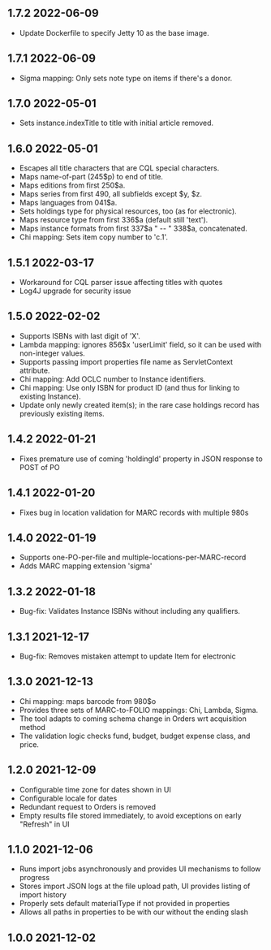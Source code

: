 ## 1.7.2 2022-06-09

* Update Dockerfile to specify Jetty 10 as the base image.

## 1.7.1 2022-06-09

* Sigma mapping: Only sets note type on items if there's a donor. 

## 1.7.0 2022-05-01

* Sets instance.indexTitle to title with initial article removed.

## 1.6.0 2022-05-01

* Escapes all title characters that are CQL special characters.
* Maps name-of-part (245$p) to end of title.
* Maps editions from first 250$a.
* Maps series from first 490, all subfields except $y, $z.
* Maps languages from 041$a.
* Sets holdings type for physical resources, too (as for electronic).
* Maps resource type from first 336$a (default still 'text').
* Maps instance formats from first 337$a " -- " 338$a, concatenated.
* Chi mapping: Sets item copy number to 'c.1'.

## 1.5.1 2022-03-17

* Workaround for CQL parser issue affecting titles with quotes  
* Log4J upgrade for security issue

## 1.5.0 2022-02-02

* Supports ISBNs with last digit of 'X'.
* Lambda mapping: ignores 856$x 'userLimit' field, so it can be used with non-integer values.
* Supports passing import properties file name as ServletContext attribute.
* Chi mapping: Add OCLC number to Instance identifiers.
* Chi mapping: Use only ISBN for product ID (and thus for linking to existing Instance).
* Update only newly created item(s); in the rare case holdings record has previously existing items.

## 1.4.2 2022-01-21

* Fixes premature use of coming 'holdingId' property in JSON response to POST of PO

## 1.4.1 2022-01-20

* Fixes bug in location validation for MARC records with multiple 980s

## 1.4.0 2022-01-19

* Supports one-PO-per-file and multiple-locations-per-MARC-record
* Adds MARC mapping extension 'sigma'

## 1.3.2 2022-01-18

* Bug-fix: Validates Instance ISBNs without including any qualifiers.

## 1.3.1 2021-12-17

* Bug-fix: Removes mistaken attempt to update Item for electronic

## 1.3.0 2021-12-13

* Chi mapping: maps barcode from 980$o
* Provides three sets of MARC-to-FOLIO mappings: Chi, Lambda, Sigma.
* The tool adapts to coming schema change in Orders wrt acquisition method
* The validation logic checks fund, budget, budget expense class, and price.

## 1.2.0 2021-12-09

* Configurable time zone for dates shown in UI
* Configurable locale for dates
* Redundant request to Orders is removed
* Empty results file stored immediately, to avoid exceptions on early "Refresh" in UI

## 1.1.0 2021-12-06

* Runs import jobs asynchronously and provides UI mechanisms to follow progress
* Stores import JSON logs at the file upload path, UI provides listing of import history
* Properly sets default materialType if not provided in properties
* Allows all paths in properties to be with our without the ending slash

## 1.0.0 2021-12-02
